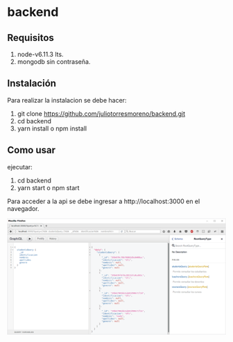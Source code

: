 # backend

## Requisitos
1. node-v6.11.3 lts.
2. mongodb sin contraseña.

## Instalación
Para realizar la instalacion se debe hacer:

1. git clone https://github.com/juliotorresmoreno/backend.git
2. cd backend
3. yarn install o npm install


## Como usar
ejecutar: 
1. cd backend
2. yarn start o npm start

Para acceder a la api se debe ingresar a http://localhost:3000 en el navegador.


![alt text](https://raw.githubusercontent.com/juliotorresmoreno/backend/master/captura.png)
